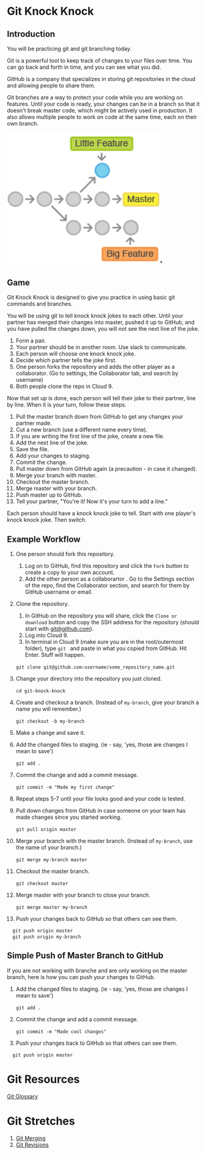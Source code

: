 # Git Knock Knock

## Introduction
You will be practicing git and git branching today.

Git is a powerful tool to keep track of changes to your files over time.  You can go back and forth in time, and you can see what you did.

GitHub is a company that specializes in storing git repositories in the cloud and allowing people to share them.

Git branches are a way to protect your code while you are working on features.  Until your code is ready, your changes can be in a branch so that it doesn't break master code, which might be actively used in production.  It also allows multiple people to work on code at the same time, each on their own branch.

<img src="./assets/git-branches.png" style="width:400px;">*
 

## Game

Git Knock Knock is designed to give you practice in using basic git commands and branches.  

You will be using git to tell knock knock jokes to each other.  Until your partner has merged their changes into master, pushed it up to GitHub, and you have pulled the changes down, you will not see the next line of the joke.

1. Form a pair.
1. Your partner should be in another room.  Use slack to communicate.
1. Each person will choose one knock knock joke.
1. Decide which partner tells the joke first.
1. One person forks the repository and adds the other player as a collaborator. (Go to settings, the Collaborator tab, and search by username)
1. Both people clone the repo in Cloud 9.

Now that set up is done, each person will tell their joke to their partner, line by line.  When it is your turn, follow these steps.

1. Pull the master branch down from GitHub to get any changes your partner made.
1. Cut a new branch (use a different name every time).
1. If you are writing the first line of the joke, create a new file.
1. Add the next line of the joke.
1. Save the file.
1. Add your changes to staging.
1. Commit the change.
1. Pull master down from GitHub again (a precaution - in case it changed).
1. Merge your branch with master.
1. Checkout the master branch.
1. Merge master with your branch.
1. Push master up to GitHub.
1. Tell your partner, "You're it!  Now it's your turn to add a line."


Each person should have a knock knock joke to tell.  Start with one player's knock knock joke.  Then switch.

## Example Workflow

1. One person should fork this repository.
    1. Log on to GitHub, find this repository and click the `Fork` button to create a copy to your own account.
    1. Add the other person as a collaborartor .  Go to the Settings section of the repo, find the Collaborator section, and search for them by GitHub username or email.

1. Clone the repository.
    1. In GitHub on the repository you will share, click the `Clone or download` button and copy the SSH address for the repository (should start with git@github.com).
    1. Log into Cloud 9.
    1. In terminal in Cloud 9 (make sure you are in the root/outermost folder), type `git ` and paste in what you copied from GitHub.  Hit Enter.  Stuff will happen.

   `git clone git@github.com:username/some_repository_name.git`

1. Change your directory into the repository you just cloned.

   `cd git-knock-knock`

1. Create and checkout a branch.  (Instead of `my-branch`, give your branch a name you will remember.)

   `git checkout -b my-branch`

1. Make a change and save it.

1. Add the changed files to staging.  (ie - say, 'yes, those are changes I mean to save')

   `git add .`

1. Commit the change and add a commit message.

   `git commit -m "Made my first change"`

1. Repeat steps 5-7 until your file looks good and your code is tested.

1. Pull down changes from GitHub in case someone on your team has made changes since you started working.

   `git pull origin master`

1. Merge your branch with the master branch. (Instead of `my-branch`, use the name of your branch.)

   `git merge my-branch master`

1. Checkout the master branch.

   `git checkout master`

1. Merge master with your branch to close your branch.

   `git merge master my-branch`

1. Push your changes back to GitHub so that others can see them.

```
  git push origin master
  git push origin my-branch
```

<a name="simple-workflow"></a>
## Simple Push of Master Branch to GitHub
If you are not working with branche and are only working on the master branch, here is how you can push your changes to GitHub.

1. Add the changed files to staging.  (ie - say, 'yes, those are changes I mean to save')

   `git add .`

1. Commit the change and add a commit message.

   `git commit -m "Made cool changes"`
   
1. Push your changes back to GitHub so that others can see them.

```
  git push origin master
```


# Git Resources
[Git Glossary](./glossary.md)

# Git Stretches
1. [Git Merging](./practice-merging.md)
1. [Git Revisions](./history.md)
